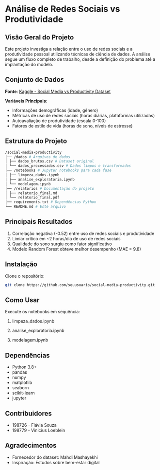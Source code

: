 # Análise de Redes Sociais vs Produtividade

## Visão Geral do Projeto

Este projeto investiga a relação entre o uso de redes sociais e a produtividade pessoal utilizando técnicas de ciência de dados. A análise segue um fluxo completo de trabalho, desde a definição do problema até a implantação do modelo.

## Conjunto de Dados

**Fonte**: [Kaggle - Social Media vs Productivity Dataset](https://www.kaggle.com/datasets/mahdimashayekhi/social-media-vs-productivity)

**Variáveis Principais**:
- Informações demográficas (idade, gênero)
- Métricas de uso de redes sociais (horas diárias, plataformas utilizadas)
- Autoavaliação de produtividade (escala 0-100)
- Fatores de estilo de vida (horas de sono, níveis de estresse)

## Estrutura do Projeto
```bash
/social-media-productivity
│── /dados # Arquivos de dados
│ ├── dados_brutos.csv # Dataset original
│ └── dados_processados.csv # Dados limpos e transformados
│── /notebooks # Jupyter notebooks para cada fase
│ ├── limpeza_dados.ipynb
│ ├── analise_exploratoria.ipynb
│ └── modelagem.ipynb
│── /relatorios # Documentação do projeto
│ ├── relatorio_final.md
│ └── relatorio_final.pdf
│── requirements.txt # Dependências Python
└── README.md # Este arquivo
```


## Principais Resultados

1. Correlação negativa (-0.52) entre uso de redes sociais e produtividade
2. Limiar crítico em ~2 horas/dia de uso de redes sociais
3. Qualidade do sono surgiu como fator significativo
4. Modelo Random Forest obteve melhor desempenho (MAE = 9.8)

## Instalação

 Clone o repositório:
```bash
git clone https://github.com/seuusuario/social-media-productivity.git
```

## Como Usar
Execute os notebooks em sequência:

1. limpeza_dados.ipynb

2. analise_exploratoria.ipynb

3. modelagem.ipynb

## Dependências

* Python 3.8+
* pandas
* numpy
* matplotlib
* seaborn
* scikit-learn
* jupyter

## Contribuidores
* 198726 - Flávia Souza
* 198779 - Vinicius Loeblein

## Agradecimentos
* Fornecedor do dataset: Mahdi Mashayekhi
* Inspiração: Estudos sobre bem-estar digital
